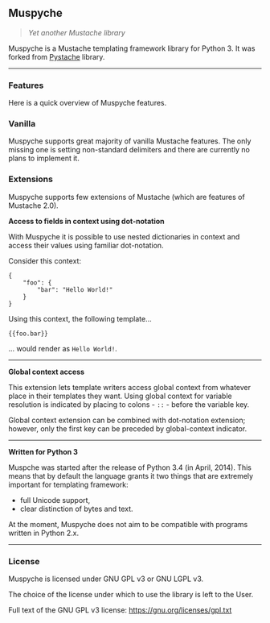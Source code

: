 ## Muspyche

> *Yet another Mustache library*

Muspyche is a Mustache templating framework library for Python 3.
It was forked from [Pystache](https://github.com/defunkt/pystache) library.


----


### Features

Here is a quick overview of Muspyche features.

### Vanilla

Muspyche supports great majority of vanilla Mustache features.
The only missing one is setting non-standard delimiters and
there are currently no plans to implement it.

### Extensions

Muspyche supports few extensions of Mustache (which are features of Mustache 2.0).

**Access to fields in context using dot-notation**

With Muspyche it is possible to use nested dictionaries in context and
access their values using familiar dot-notation.

Consider this context:

```
{
    "foo": {
        "bar": "Hello World!"
    }
}
```

Using this context, the following template...

```
{{foo.bar}}
```

... would render as `Hello World!`.

----

**Global context access**

This extension lets template writers access global context from whatever place in their templates they want.
Using global context for variable resolution is indicated by placing to colons - `::` - before the variable key.

Global context extension can be combined with dot-notation extension; however, only the first key can be preceded by
global-context indicator.


---


**Written for Python 3**

Muspche was started after the release of Python 3.4 (in April, 2014).
This means that by default the language grants it two things that are
extremely important for templating framework:

- full Unicode support,
- clear distinction of bytes and text.

At the moment, Muspyche does not aim to be compatible with programs written
in Python 2.x.


----

### License

Muspyche is licensed under GNU GPL v3 or GNU LGPL v3.

The choice of the license under which to use the library
is left to the User.

Full text of the GNU GPL v3 license: https://gnu.org/licenses/gpl.txt
